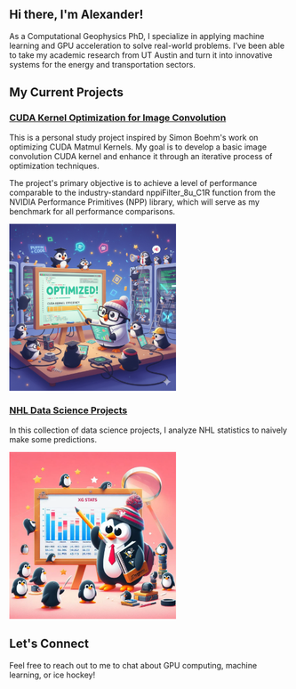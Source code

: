 ## Hi there, I'm Alexander!

As a Computational Geophysics PhD, I specialize in applying machine learning and GPU acceleration to solve real-world problems. I’ve been able to take my academic research from UT Austin and turn it into innovative systems for the energy and transportation sectors.

## My Current Projects

### [CUDA Kernel Optimization for Image Convolution](https://github.com/alexander-klokov/image-convolution)

This is a personal study project inspired by Simon Boehm's work on optimizing CUDA Matmul Kernels. My goal is to develop a basic image convolution CUDA kernel and enhance it through an iterative process of optimization techniques.

The project's primary objective is to achieve a level of performance comparable to the industry-standard nppiFilter_8u_C1R function from the NVIDIA Performance Primitives (NPP) library, which will serve as my benchmark for all performance comparisons.

<img src="assets/puffins_work.png" width="300"/>

### [NHL Data Science Projects](https://github.com/alexander-klokov/nhl-analyst)

In this collection of data science projects, I analyze NHL statistics to naively make some predictions.

<img src="assets/penguins.webp" width="300"/>

## Let's Connect

Feel free to reach out to me to chat about GPU computing, machine learning, or ice hockey!
